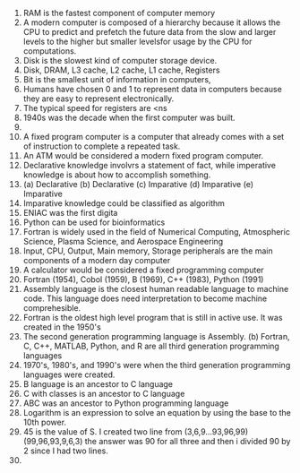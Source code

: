 1. RAM is the fastest component of computer memory
2. A modern computer is composed of a hierarchy because it allows the CPU to predict and prefetch the future data from the slow and larger levels to the higher but smaller levelsfor usage by the CPU for computations.
3. Disk is the slowest kind of computer storage device.
4. Disk, DRAM, L3 cache, L2 cache, L1 cache, Registers
5. Bit is the smallest unit of information in computers,
6. Humans have chosen 0 and 1 to represent data in computers because they are easy to represent electronically.
7. The typical speed for registers are <ns
8. 1940s was the decade when the first computer was built.
9. 
10. A fixed program computer is a computer that already comes with a set of instruction to complete a repeated task.
11. An ATM  would be considered a modern fixed program computer.
12. Declarative knowledge involvrs a statement of fact, while imperative knowledge is about how to accomplish something.
13. (a) Declarative (b) Declarative (c) Imparative (d) Imparative (e) Imparative
14. Imparative knowledge could be classified as algorithm
15. ENIAC was the first digita
16. Python can be used for bioinformatics
17. Fortran is widely used in the field of Numerical Computing, Atmospheric Science, Plasma Science, and Aerospace Engineering
18. Input, CPU, Output, Main memory, Storage peripherals are the main components of a modern day computer
19. A calculator would be considered a fixed programming computer
20. Fortran (1954), Cobol (1959), B (1969), C++ (1983), Python (1991)
21. Assembly language is the closest human readable language to machine code. This language does need interpretation to become machine comprehesible.
22. Fortran is the oldest high level program that is still in active use. It was created in the 1950's
23. The second generation programming language is Assembly. (b) Fortran, C, C++, MATLAB, Python, and R are all third generation programming languages
24. 1970's, 1980's, and 1990's were when the third generation programming languages were created.
25. B language is an ancestor to C language
26. C with classes is an ancestor to C language
27. ABC was an ancestor to Python programming language
28. Logarithm is an expression to solve an equation by using the base to the 10th power.
29. 45 is the value of S. I created two line from (3,6,9...93,96,99) (99,96,93,9,6,3) the answer was 90 for all three and then i divided 90 by 2 since I had two lines.
30. 
